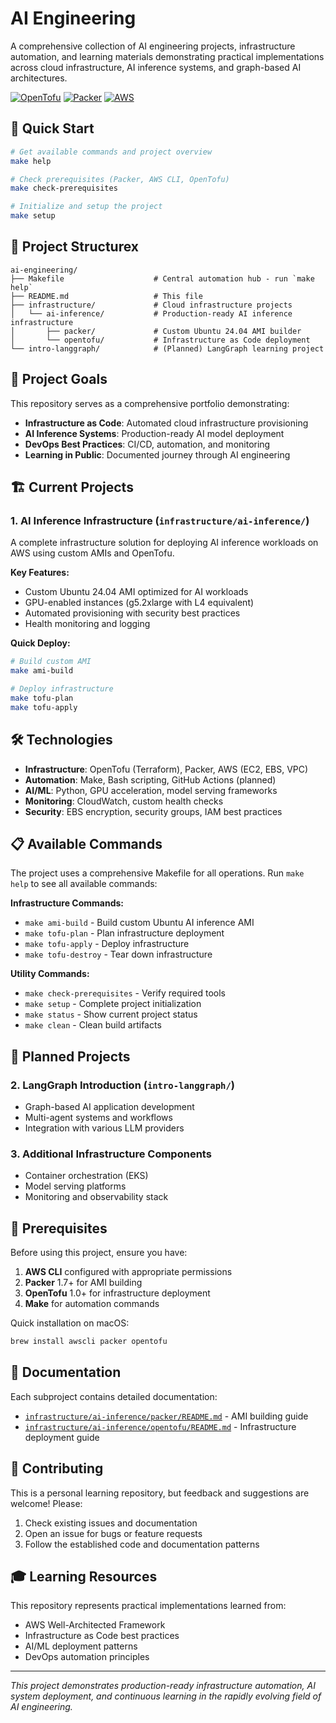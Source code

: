 # AI Engineering

A comprehensive collection of AI engineering projects, infrastructure automation, and learning materials demonstrating practical implementations across cloud infrastructure, AI inference systems, and graph-based AI architectures.

[![OpenTofu](https://img.shields.io/badge/OpenTofu-1.0+-blue.svg)](https://opentofu.org/)
[![Packer](https://img.shields.io/badge/Packer-1.7+-green.svg)](https://packer.io/)
[![AWS](https://img.shields.io/badge/AWS-EC2%20%7C%20EBS-orange.svg)](https://aws.amazon.com/)

## 🚀 Quick Start

```bash
# Get available commands and project overview
make help

# Check prerequisites (Packer, AWS CLI, OpenTofu)
make check-prerequisites

# Initialize and setup the project
make setup
```

## 📁 Project Structurex

```text
ai-engineering/
├── Makefile                    # Central automation hub - run `make help`
├── README.md                   # This file
├── infrastructure/             # Cloud infrastructure projects
│   └── ai-inference/           # Production-ready AI inference infrastructure
│       ├── packer/             # Custom Ubuntu 24.04 AMI builder
│       └── opentofu/           # Infrastructure as Code deployment
└── intro-langgraph/            # (Planned) LangGraph learning project
```

## 🎯 Project Goals

This repository serves as a comprehensive portfolio demonstrating:

- **Infrastructure as Code**: Automated cloud infrastructure provisioning
- **AI Inference Systems**: Production-ready AI model deployment
- **DevOps Best Practices**: CI/CD, automation, and monitoring
- **Learning in Public**: Documented journey through AI engineering

## 🏗️ Current Projects

### 1. AI Inference Infrastructure (`infrastructure/ai-inference/`)

A complete infrastructure solution for deploying AI inference workloads on AWS using custom AMIs and OpenTofu.

**Key Features:**

- Custom Ubuntu 24.04 AMI optimized for AI workloads
- GPU-enabled instances (g5.2xlarge with L4 equivalent)
- Automated provisioning with security best practices
- Health monitoring and logging

**Quick Deploy:**

```bash
# Build custom AMI
make ami-build

# Deploy infrastructure
make tofu-plan
make tofu-apply
```

## 🛠️ Technologies

- **Infrastructure**: OpenTofu (Terraform), Packer, AWS (EC2, EBS, VPC)
- **Automation**: Make, Bash scripting, GitHub Actions (planned)
- **AI/ML**: Python, GPU acceleration, model serving frameworks
- **Monitoring**: CloudWatch, custom health checks
- **Security**: EBS encryption, security groups, IAM best practices

## 📋 Available Commands

The project uses a comprehensive Makefile for all operations. Run `make help` to see all available commands:

**Infrastructure Commands:**

- `make ami-build` - Build custom Ubuntu AI inference AMI
- `make tofu-plan` - Plan infrastructure deployment
- `make tofu-apply` - Deploy infrastructure
- `make tofu-destroy` - Tear down infrastructure

**Utility Commands:**

- `make check-prerequisites` - Verify required tools
- `make setup` - Complete project initialization
- `make status` - Show current project status
- `make clean` - Clean build artifacts

## 🚧 Planned Projects

### 2. LangGraph Introduction (`intro-langgraph/`)

- Graph-based AI application development
- Multi-agent systems and workflows
- Integration with various LLM providers

### 3. Additional Infrastructure Components

- Container orchestration (EKS)
- Model serving platforms
- Monitoring and observability stack

## 🔧 Prerequisites

Before using this project, ensure you have:

1. **AWS CLI** configured with appropriate permissions
2. **Packer** 1.7+ for AMI building
3. **OpenTofu** 1.0+ for infrastructure deployment
4. **Make** for automation commands

Quick installation on macOS:

```bash
brew install awscli packer opentofu
```

## 📖 Documentation

Each subproject contains detailed documentation:

- [`infrastructure/ai-inference/packer/README.md`](infrastructure/ai-inference/packer/README.md) - AMI building guide
- [`infrastructure/ai-inference/opentofu/README.md`](infrastructure/ai-inference/opentofu/README.md) - Infrastructure deployment guide

## 🤝 Contributing

This is a personal learning repository, but feedback and suggestions are welcome! Please:

1. Check existing issues and documentation
2. Open an issue for bugs or feature requests  
3. Follow the established code and documentation patterns

## 🎓 Learning Resources

This repository represents practical implementations learned from:

- AWS Well-Architected Framework
- Infrastructure as Code best practices
- AI/ML deployment patterns
- DevOps automation principles

---

*This project demonstrates production-ready infrastructure automation, AI system deployment, and continuous learning in the rapidly evolving field of AI engineering.*

